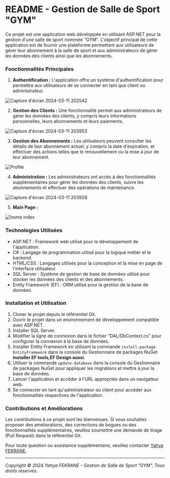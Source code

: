 # README - Gestion de Salle de Sport "GYM"

Ce projet est une application web développée en utilisant ASP.NET pour la gestion d'une salle de sport nommée "GYM". L'objectif principal de cette application est de fournir une plateforme permettant aux utilisateurs de gérer leur abonnement à la salle de sport et aux administrateurs de gérer les données des clients ainsi que les abonnements.

### Fonctionnalités Principales

1. **Authentification :** L'application offre un système d'authentification pour permettre aux utilisateurs de se connecter en tant que client ou administrateur.

![Capture d'écran 2024-03-11 202542](https://github.com/yahya-fk/GYM-APP/assets/102445353/be55f9d8-a12d-4428-9cad-35c601b7d723)

2. **Gestion des Clients :** Une fonctionnalité permet aux administrateurs de gérer les données des clients, y compris leurs informations personnelles, leurs abonnements et leurs paiements.

![Capture d'écran 2024-03-11 203953](https://github.com/yahya-fk/GYM-APP/assets/102445353/d59160b3-a0f7-4c73-968f-10be97ece241)


3. **Gestion des Abonnements :** Les utilisateurs peuvent consulter les détails de leur abonnement actuel, y compris la date d'expiration, et effectuer des actions telles que le renouvellement ou la mise à jour de leur abonnement.

![Profile](https://github.com/yahya-fk/GYM-APP/assets/102445353/fe643859-7457-4e62-bf8e-c15980919998)


4. **Administration :** Les administrateurs ont accès à des fonctionnalités supplémentaires pour gérer les données des clients, suivre les abonnements et effectuer des opérations de maintenance.

![Capture d'écran 2024-03-11 203928](https://github.com/yahya-fk/GYM-APP/assets/102445353/de0d19f9-7387-4fd3-97aa-bceca628c65d)

5. **Main Page :**

![home index](https://github.com/yahya-fk/GYM-APP/assets/102445353/ba9b9010-9392-4f46-a147-8a676bffa4ef)


### Technologies Utilisées

- ASP.NET : Framework web utilisé pour le développement de l'application.
- C# : Langage de programmation utilisé pour la logique métier et le backend.
- HTML/CSS : Langages utilisés pour la conception et la mise en page de l'interface utilisateur.
- SQL Server : Système de gestion de base de données utilisé pour stocker les données des clients et des abonnements.
- Entity Framework (EF) : ORM utilisé pour la gestion de la base de données.

### Installation et Utilisation

1. Cloner le projet depuis le référentiel Git.
2. Ouvrir le projet dans un environnement de développement compatible avec ASP.NET.
3. Installer SQL Server.
4. Modifier la ligne de connexion dans le fichier "DAL/DbContext.cs" pour configurer la connexion à la base de données.
5. Installer Entity Framework en utilisant la commande `install-package EntityFramework` dans la console du Gestionnaire de packages NuGet **installer EF tools,EF Design aussi**.
6. Utiliser la commande `update-database` dans la console du Gestionnaire de packages NuGet pour appliquer les migrations et mettre à jour la base de données.
7. Lancer l'application et accéder à l'URL appropriée dans un navigateur web.
8. Se connecter en tant qu'administrateur ou client pour accéder aux fonctionnalités respectives de l'application.

### Contributions et Améliorations

Les contributions à ce projet sont les bienvenues. Si vous souhaitez proposer des améliorations, des corrections de bogues ou des fonctionnalités supplémentaires, veuillez soumettre une demande de tirage (Pull Request) dans le référentiel Git.


Pour toute question ou assistance supplémentaire, veuillez contacter [Yahya FEKRANE](mailto:fekyah0@gmail.com).

---

*Copyright © 2024 Yahya FEKRANE - Gestion de Salle de Sport "GYM". Tous droits réservés.*
